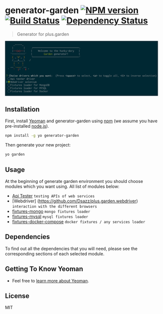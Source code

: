 # generator-garden [![NPM version][npm-image]][npm-url] [![Build Status][travis-image]][travis-url] [![Dependency Status][daviddm-image]][daviddm-url]
> Generator for plus.garden

![alt tag](https://raw.githubusercontent.com/Dsazz/generator-garden/master/title.png)

## Installation

First, install [Yeoman](http://yeoman.io) and generator-garden using [npm](https://www.npmjs.com/) (we assume you have pre-installed [node.js](https://nodejs.org/)).

```bash
npm install -g yo generator-garden
```

Then generate your new project:

```bash
yo garden
```

## Usage

At the beginning of generate garden environment you should choose modules which you want using. All list of modules below:

* [Api Tester](https://github.com/linkshare/plus.garden.api) `testing APIs of web services`
* [Webdriver] (https://github.com/Dsazz/plus.garden.webdriver) `interaction with the different browsers`
* [fixtures-mongo](https://github.com/linkshare/plus.garden.fixtures-mongo) `mongo fixtures loader`
* [fixtures-mysql](https://github.com/linkshare/plus.garden.fixtures-mysql) `mysql fixtures loader`
* [fixtures-docker-compose](https://github.com/slavahatnuke/plus.garden.fixtures.docker-compose) `docker fixtures / any services loader`

## Dependencies

To find out all the dependencies that you will need, please see the corresponding sections of each selected module.

## Getting To Know Yeoman

 * Feel free to [learn more about Yeoman](http://yeoman.io/).

## License

MIT


[npm-image]: https://badge.fury.io/js/generator-garden.svg
[npm-url]: https://npmjs.org/package/generator-garden
[travis-image]: https://travis-ci.org/Dsazz/generator-garden.svg?branch=master
[travis-url]: https://travis-ci.org/Dsazz/generator-garden
[daviddm-image]: https://david-dm.org/Dsazz/generator-garden.svg?theme=shields.io
[daviddm-url]: https://david-dm.org/Dsazz/generator-garden
